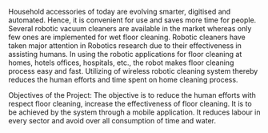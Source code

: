 Household accessories of today are evolving smarter, digitised and automated. Hence, it
is convenient for use and saves more time for people. Several robotic vacuum cleaners
are available in the market whereas only few ones are implemented for wet floor cleaning.
Robotic cleaners have taken major attention in Robotics research due to their effectiveness
in assisting humans. In using the robotic applications for floor cleaning at homes, hotels
offices, hospitals, etc., the robot makes floor cleaning process easy and fast. Utilizing of
wireless robotic cleaning system thereby reduces the human efforts and time spent on
home cleaning process.


Objectives of the Project:
The objective is to reduce the human efforts with respect floor cleaning, increase the
effectiveness of floor cleaning. It is to be achieved by the system through a mobile application. It reduces labour in every sector and avoid over all consumption of time and water.
